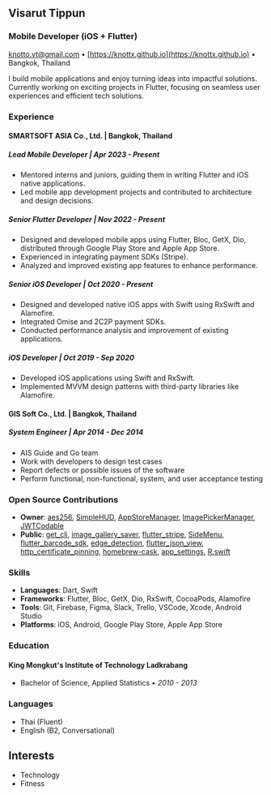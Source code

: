 ## Visarut Tippun

### Mobile Developer (iOS + Flutter)

knotto.vt@gmail.com • [https://knottx.github.io](https://knottx.github.io) • Bangkok, Thailand

I build mobile applications and enjoy turning ideas into impactful solutions. Currently working on exciting projects in Flutter, focusing on seamless user experiences and efficient tech solutions.

### Experience

#### SMARTSOFT ASIA Co., Ltd. | Bangkok, Thailand

##### Lead Mobile Developer | _Apr 2023 - Present_

- Mentored interns and juniors, guiding them in writing Flutter and iOS native applications.
- Led mobile app development projects and contributed to architecture and design decisions.

##### Senior Flutter Developer | _Nov 2022 - Present_

- Designed and developed mobile apps using Flutter, Bloc, GetX, Dio, distributed through Google Play Store and Apple App Store.
- Experienced in integrating payment SDKs (Stripe).
- Analyzed and improved existing app features to enhance performance.

##### Senior iOS Developer | _Oct 2020 - Present_

- Designed and developed native iOS apps with Swift using RxSwift and Alamofire.
- Integrated Omise and 2C2P payment SDKs.
- Conducted performance analysis and improvement of existing applications.

##### iOS Developer | _Oct 2019 - Sep 2020_

- Developed iOS applications using Swift and RxSwift.
- Implemented MVVM design patterns with third-party libraries like Alamofire.

#### GIS Soft Co., Ltd. | Bangkok, Thailand

##### System Engineer | _Apr 2014 - Dec 2014_

- AIS Guide and Go team
- Work with developers to design test cases
- Report defects or possible issues of the software
- Perform functional, non-functional, system, and user acceptance testing

### Open Source Contributions

- **Owner**: [aes256](https://github.com/knottx/aes256-dart), [SimpleHUD](https://github.com/knottx/SimpleHUD), [AppStoreManager](https://github.com/knottx/AppStoreManager), [ImagePickerManager](https://github.com/knottx/ImagePickerManager), [JWTCodable](https://github.com/knottx/JWTCodable)
- **Public**: [get_cli](https://github.com/jonataslaw/get_cli), [image_gallery_saver](https://github.com/hui-z/image_gallery_saver), [flutter_stripe](https://github.com/flutter-stripe/flutter_stripe), [SideMenu](https://github.com/jonkykong/SideMenu), [flutter_barcode_sdk](https://github.com/yushulx/flutter_barcode_sdk), [edge_detection](https://github.com/sawankumarbundelkhandi/edge_detection), [flutter_json_view](https://github.com/Frezyx/flutter_json_view), [http_certificate_pinning](https://github.com/diefferson/http_certificate_pinning), [homebrew-cask](https://github.com/Homebrew/homebrew-cask), [app_settings](https://github.com/spencerccf/app_settings), [R.swift](https://github.com/mac-cain13/R.swift)

### Skills

- **Languages**: Dart, Swift
- **Frameworks**: Flutter, Bloc, GetX, Dio, RxSwift, CocoaPods, Alamofire
- **Tools**: Git, Firebase, Figma, Slack, Trello, VSCode, Xcode, Android Studio
- **Platforms**: iOS, Android, Google Play Store, Apple App Store

### Education

#### King Mongkut's Institute of Technology Ladkrabang

- Bachelor of Science, Applied Statistics • _2010 - 2013_

### Languages

- Thai (Fluent)
- English (B2, Conversational)

## Interests
- Technology
- Fitness
